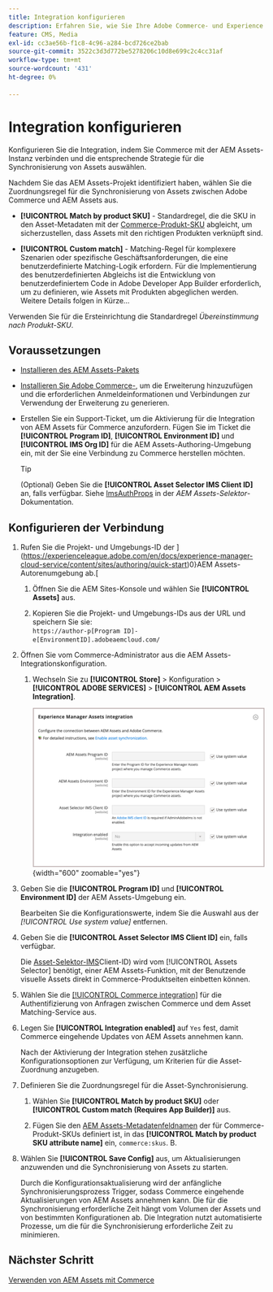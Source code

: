 ```yaml
---
title: Integration konfigurieren
description: Erfahren Sie, wie Sie Ihre Adobe Commerce- und Experience Manager Assets-Projekte verbinden, um die Synchronisierung von Assets zwischen diesen beiden Systemen zu aktivieren.
feature: CMS, Media
exl-id: cc3ae56b-f1c8-4c96-a284-bcd726ce2bab
source-git-commit: 3522c3d3d772be5278206c10d8e699c2c4cc31af
workflow-type: tm+mt
source-wordcount: '431'
ht-degree: 0%

---
```


# Integration konfigurieren

Konfigurieren Sie die Integration, indem Sie Commerce mit der AEM Assets-Instanz verbinden und die entsprechende Strategie für die Synchronisierung von Assets auswählen.

Nachdem Sie das AEM Assets-Projekt identifiziert haben, wählen Sie die Zuordnungsregel für die Synchronisierung von Assets zwischen Adobe Commerce und AEM Assets aus.

- **[!UICONTROL Match by product SKU]** - Standardregel, die die SKU in den Asset-Metadaten mit der [Commerce-Produkt-SKU](https://experienceleague.adobe.com/en/docs/commerce-operations/implementation-playbook/glossary#sku) abgleicht, um sicherzustellen, dass Assets mit den richtigen Produkten verknüpft sind.

- **[!UICONTROL Custom match]** - Matching-Regel für komplexere Szenarien oder spezifische Geschäftsanforderungen, die eine benutzerdefinierte Matching-Logik erfordern. Für die Implementierung des benutzerdefinierten Abgleichs ist die Entwicklung von benutzerdefiniertem Code in Adobe Developer App Builder erforderlich, um zu definieren, wie Assets mit Produkten abgeglichen werden. Weitere Details folgen in Kürze…

Verwenden Sie für die Ersteinrichtung die Standardregel *Übereinstimmung nach Produkt-SKU*.

## Voraussetzungen

- [Installieren des AEM Assets-Pakets](aem-assets-configure-aem.md)

- [Installieren Sie Adobe Commerce-](aem-assets-configure-commerce.md), um die Erweiterung hinzuzufügen und die erforderlichen Anmeldeinformationen und Verbindungen zur Verwendung der Erweiterung zu generieren.

- Erstellen Sie ein Support-Ticket, um die Aktivierung für die Integration von AEM Assets für Commerce anzufordern. Fügen Sie im Ticket die **[!UICONTROL Program ID]**, **[!UICONTROL Environment ID]** und **[!UICONTROL IMS Org ID]** für die AEM Assets-Authoring-Umgebung ein, mit der Sie eine Verbindung zu Commerce herstellen möchten.

  >[!TIP]
  >
  > (Optional) Geben Sie die **[!UICONTROL Asset Selector IMS Client ID]** an, falls verfügbar. Siehe [ImsAuthProps](https://experienceleague.adobe.com/en/docs/experience-manager-cloud-service/content/assets/manage/asset-selector/asset-selector-integration/integrate-asset-selector-adobe-app) in der *AEM Assets-Selektor*-Dokumentation.

## Konfigurieren der Verbindung

1. Rufen Sie die Projekt- und Umgebungs-ID der ](https://experienceleague.adobe.com/en/docs/experience-manager-cloud-service/content/sites/authoring/quick-start)0}AEM Assets-Autorenumgebung ab.[

   1. Öffnen Sie die AEM Sites-Konsole und wählen Sie **[!UICONTROL Assets]** aus.

   1. Kopieren Sie die Projekt- und Umgebungs-IDs aus der URL und speichern Sie sie:<br>`https://author-p[Program ID]-e[EnvironmentID].adobeaemcloud.com/`
1. Öffnen Sie vom Commerce-Administrator aus die AEM Assets-Integrationskonfiguration.

   1. Wechseln Sie zu **[!UICONTROL Store]** > Konfiguration > **[!UICONTROL ADOBE SERVICES]** > **[!UICONTROL AEM Assets Integration]**.

      ![AEM Assets-Integration aktivieren](assets/aem-assets-integration-enable-config.png){width="600" zoomable="yes"}

1. Geben Sie die **[!UICONTROL Program ID]** und **[!UICONTROL Environment ID]** der AEM Assets-Umgebung ein.

   Bearbeiten Sie die Konfigurationswerte, indem Sie die Auswahl aus der *[!UICONTROL Use system value]* entfernen.

1. Geben Sie die **[!UICONTROL Asset Selector IMS Client ID]** ein, falls verfügbar.

   Die [Asset-Selektor-IMS](https://experienceleague.adobe.com/en/docs/experience-manager-cloud-service/content/assets/manage/asset-selector/asset-selector-integration/integrate-asset-selector-adobe-app#ims-auth-props)Client-ID) wird vom [!UICONTROL Assets Selector] benötigt, einer AEM Assets-Funktion, mit der Benutzende visuelle Assets direkt in Commerce-Produktseiten einbetten können.

1. Wählen Sie die [[!UICONTROL Commerce integration]](aem-assets-configure-commerce.md#add-the-integration-to-the-commerce-environment) für die Authentifizierung von Anfragen zwischen Commerce und dem Asset Matching-Service aus.

1. Legen Sie **[!UICONTROL Integration enabled]** auf `Yes` fest, damit Commerce eingehende Updates von AEM Assets annehmen kann.

   Nach der Aktivierung der Integration stehen zusätzliche Konfigurationsoptionen zur Verfügung, um Kriterien für die Asset-Zuordnung anzugeben.

1. Definieren Sie die Zuordnungsregel für die Asset-Synchronisierung.

   1. Wählen Sie **[!UICONTROL Match by product SKU]** oder **[!UICONTROL Custom match (Requires App Builder)]** aus.

   1. Fügen Sie den [AEM Assets-Metadatenfeldnamen](aem-assets-configure-aem.md#configure-metadata) der für Commerce-Produkt-SKUs definiert ist, in das **[!UICONTROL Match by product SKU attribute name]** ein, `commerce:skus`. B.

1. Wählen Sie **[!UICONTROL Save Config]** aus, um Aktualisierungen anzuwenden und die Synchronisierung von Assets zu starten.

   Durch die Konfigurationsaktualisierung wird der anfängliche Synchronisierungsprozess Trigger, sodass Commerce eingehende Aktualisierungen von AEM Assets annehmen kann. Die für die Synchronisierung erforderliche Zeit hängt vom Volumen der Assets und von bestimmten Konfigurationen ab. Die Integration nutzt automatisierte Prozesse, um die für die Synchronisierung erforderliche Zeit zu minimieren.

## Nächster Schritt

[Verwenden von AEM Assets mit Commerce](aem-assets-manage.md)
